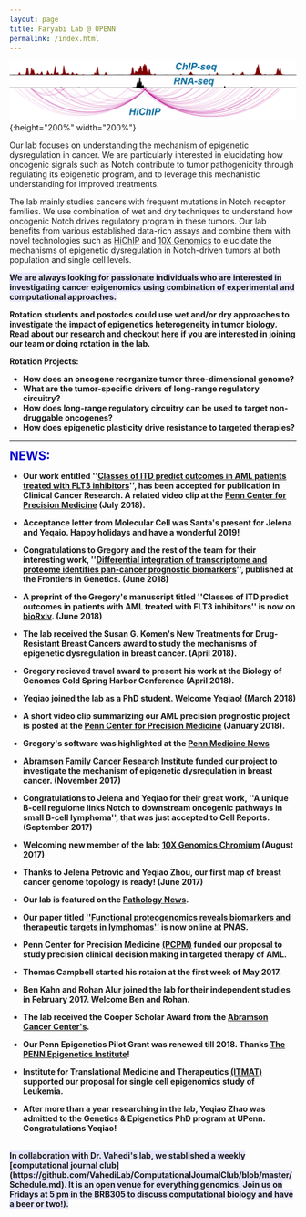 ```yaml
---
layout: page
title: Faryabi Lab @ UPENN 
permalink: /index.html
---
```


![enhancer in cancer](assets/Faryabi_HiChIP.png){:height="200%" width="200%"} 

Our lab focuses on understanding the mechanism of epigenetic dysregulation in cancer. We are particularly interested in elucidating how oncogenic signals such as Notch contribute to tumor pathogenicity through regulating its epigenetic program, and to leverage this mechanistic understanding for improved treatments. 

The lab mainly studies cancers with frequent mutations in Notch receptor families. We use combination of wet and dry techniques to understand how oncogenic Notch drives regulatory program in these tumors. Our lab benefits from various established data-rich assays and combine them with novel technologies such as [HiChIP](https://www.nature.com/nmeth/journal/v13/n11/full/nmeth.3999.html) and [10X Genomics](https://www.10xgenomics.com/single-cell/) to elucidate the mechanisms of epigenetic dysregulation in Notch-driven tumors at both population and single cell levels.

<strong><span style="background-color:rgb(230, 230, 255)">We are always looking for passionate individuals who are interested in investigating cancer epigenomics using combination of experimental and computational approaches.</span><strong>   
   
Rotation students and postodcs could use wet and/or dry approaches to investigate the impact of epigenetics heterogeneity in tumor biology. Read about our [research](research.html) and checkout [here](positions.html) if you are interested in joining our team or doing rotation in the lab. 

Rotation Projects:
+ How does an oncogene reorganize tumor three-dimensional genome?
+ What are the tumor-specific drivers of long-range regulatory circuitry?
+ How does long-range regulatory circuitry can be used to target non-druggable oncogenes?
+ How does epigenetic plasticity drive resistance to targeted therapies?

----
<strong><span style="font-size: 1.5em; font-weight: bold; color: #0000cc; background-color: #ffffff">NEWS:</span><strong>
+ Our work entitled ''[Classes of ITD predict outcomes in AML patients treated with FLT3 inhibitors](http://clincancerres.aacrjournals.org/content/early/2018/09/01/1078-0432.CCR-18-0655)'', has been accepted for publication in Clinical Cancer Research. A related video clip at the [Penn Center for Precision Medicine](https://www.youtube.com/watch?v=vqLXfHXP98A&index=20&list=PLRGEsZTjjo8mLReT4vqHU6cc_d4hn46GV) (July 2018).

+ Acceptance letter from Molecular Cell was Santa's present for Jelena and Yeqaio. Happy holidays and have a wonderful 2019! 

+ Congratulations to Gregory and the rest of the team for their interesting work, ''[Differential integration of transcriptome and proteome identifies pan-cancer prognostic biomarkers](https://goo.gl/pvZ4Dn)'', published at the Frontiers in Genetics. (June 2018)

+ A preprint of the Gregory's manuscript titled ''Classes of ITD predict outcomes in patients with AML treated with FLT3 inhibitors'' is now on [bioRxiv](https://www.biorxiv.org/content/early/2018/05/14/322354). (June 2018)

+ The lab received the Susan G. Komen's New Treatments for Drug-Resistant Breast Cancers award to study the mechanisms of epigenetic dysregulation in breast cancer. (April 2018). 

+ Gregory recieved travel award to present his work at the Biology of Genomes Cold Spring Harbor Conference (April 2018).  

+ Yeqiao joined the lab as a PhD student. Welcome Yeqiao! (March 2018)

+ A short video clip summarizing our AML precision prognostic project is posted at the [Penn Center for Precision Medicine](https://www.youtube.com/watch?v=vqLXfHXP98A&index=20&list=PLRGEsZTjjo8mLReT4vqHU6cc_d4hn46GV) (January 2018).

+ Gregory's software was highlighted at the [Penn Medicine News](https://www.pennmedicine.org/news/news-releases/2017/july/penn-center-for-precision-medicine-awards-565-000-in-second-accelerator-grants)

+ [Abramson Family Cancer Research Institute](http://www.afcri.upenn.edu/) funded our project to investigate the mechanism of epigenetic dysregulation in breast cancer. (November 2017)

+ Congratulations to Jelena and Yeqiao for their great work, ''A unique B-cell regulome links Notch to downstream oncogenic pathways in small B-cell lymphoma'', that was just accepted to Cell Reports. (September 2017) 

+ Welcoming new member of the lab: [10X Genomics Chromium](https://www.10xgenomics.com/single-cell/) (August 2017)

+ Thanks to Jelena Petrovic and Yeqiao Zhou, our first map of breast cancer genome topology is ready! (June 2017) 

+ Our lab is featured on the [Pathology News](http://pathology.med.upenn.edu/news/faryabi-lab-receives-grant-transdisciplinary-awards-program-translational-medicine-and). 

+ Our paper titled [''Functional proteogenomics reveals biomarkers and therapeutic targets in lymphomas''](http://www.pnas.org/content/114/25/6581.short) is now online at PNAS.

+ Penn Center for Precision Medicine [(PCPM)](https://lp.pennmedicine.org/precision-medicine/general?hcmacid=pm) funded our proposal to study precision clinical decision making in targeted therapy of AML.

+ Thomas Campbell started his rotaion at the first week of May 2017.

+ Ben Kahn and Rohan Alur joined the lab for their independent studies in February 2017. Welcome Ben and Rohan.

+ The lab received the Cooper Scholar Award from the [Abramson Cancer Center's](https://www.pennmedicine.org/cancer). 

+ Our Penn Epigenetics Pilot Grant was renewed till 2018. Thanks [The PENN Epigenetics Institute](https://hosting.med.upenn.edu/epigenetics/)!

+ Institute for Translational Medicine and Therapeutics [(ITMAT)](http://www.itmat.upenn.edu/) supported our proposal for single cell epigenomics study of Leukemia.

+ After more than a year researching in the lab, Yeqiao Zhao was admitted to the Genetics & Epigenetics PhD program at UPenn. Congratulations Yeqiao! 


<br> 
<strong><span style="background-color:rgb(230, 230, 255)">In collaboration with Dr. Vahedi's lab, we stablished a weekly [computational journal club](https://github.com/VahediLab/ComputationalJournalClub/blob/master/Schedule.md). It is an open venue for everything genomics. Join us on Fridays at 5 pm in the BRB305 to discuss computational biology and have a beer or two!).</span><strong>

